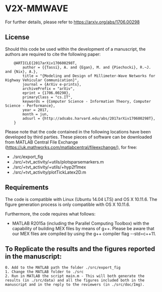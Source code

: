 # V2X-MMWAVE

For further details, please refer to https://arxiv.org/abs/1706.00298

License
-------
Should this code be used within the development of a manuscript, the authors are required to cite the following paper:
```
    @ARTICLE{2017arXiv170600298T,
        author = {{Tassi}, A. and {Egan}, M. and {Piechocki}, R.~J. and {Nix}, A.},
        title = "{Modeling and Design of Millimeter-Wave Networks for Highway Vehicular Communication}",
        journal = {ArXiv e-prints},
        archivePrefix = "arXiv",
        eprint = {1706.00298},
        primaryClass = "cs.IT",
        keywords = {Computer Science - Information Theory, Computer Science - Performance},
        year = 2017,
        month = jun,
        adsurl = {http://adsabs.harvard.edu/abs/2017arXiv170600298T},
    }
```

Please note that the code contained in the following locations have been developed by third parties. These pieces of software can be downloaded from MATLAB Central File Exchange (https://uk.mathworks.com/matlabcentral/fileexchange/), for free:
* ./src/export_fig
* ./src/+tvt_activity/+utils/plotsparsemarkers.m
* ./src/+tvt_activity/+utils/+hyp2f1mex
* ./src/+tvt_activity/plotTickLatex2D.m


Requirements
------------
The code is compatible with Linux (Ubuntu 14.04 LTS) and OS X 10.11.6. The figure generation process is only compatible with OS X 10.11.6.

Furthermore, the code requires what follows:
* MATLAB R2015a (including the Parallel Computing Toolbox) with the capability of building MEX files by means of g++. Please be aware that our MEX files are compiled by using the g++ compiler flag --std=c++11.


To Replicate the results and the figures reported in the manuscript:
-------------------------------------------------------------
    0. Add to the MATLAB path the folder ./src/export_fig
    1. Change the MATLAB folder to ./src
    2. Run in MATLAB the script main.m - This will both generate the results (in ./src/data) and all the figures included both in the manuscript and in the reply to the reviewers (in ./src/doc/Img). 
